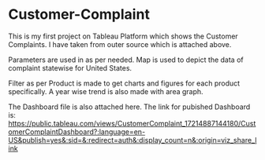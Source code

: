 # Customer-Complaint

This is my first project on Tableau Platform which shows the Customer Complaints.
I have taken from outer source which is attached above.

Parameters are used in as per needed. 
Map is used to depict the data of complaint statewise for United States.

Filter as per Product is made to get charts and figures for each product specifically.
A year wise trend is also made with area graph.

The Dashboard file is also attached here.
The link for pubished Dashboard is: https://public.tableau.com/views/CustomerComplaint_17214887144180/CustomerComplaintDashboard?:language=en-US&publish=yes&:sid=&:redirect=auth&:display_count=n&:origin=viz_share_link
